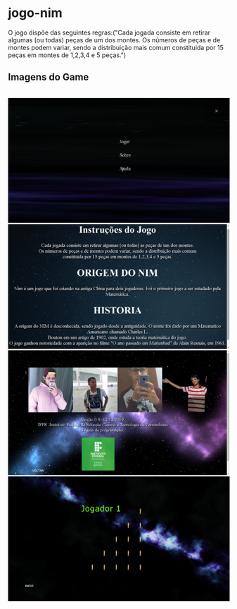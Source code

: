 # jogo-nim

O jogo dispõe das seguintes regras:("Cada jogada consiste em retirar algumas (ou todas) peças de um dos montes. Os números de peças e de montes podem variar, sendo a distribuição mais comum constituida por 15 peças em montes de 1,2,3,4 e 5 peças.")


## Imagens do Game
<img scr = "imagens/telainicial.png">
<img src = "imagens/menu.png">
<img src = "imagens/ajuda.png">
<img src = "imagens/sobre.png">
<img src = "imagens/jogar.png">

